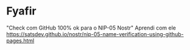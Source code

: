 # Fyafir
"Check com GitHub 100% ok para o NIP-05 Nostr"
Aprendi com ele
https://satsdev.github.io/nostr/nip-05-name-verification-using-github-pages.html
